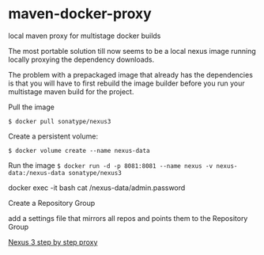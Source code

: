 # maven-docker-proxy
local maven proxy for multistage docker builds

The most portable solution till now seems to be a local nexus image running locally proxying the dependency downloads.

The problem with a prepackaged image that already has the dependencies is that you will have to first rebuild the image builder before you run your multistage maven build for the project.

Pull the image

```$ docker pull sonatype/nexus3```

Create a persistent volume:

```$ docker volume create --name nexus-data```

Run the image
```$ docker run -d -p 8081:8081 --name nexus -v nexus-data:/nexus-data sonatype/nexus3```

docker exec -it <container-id> bash
cat /nexus-data/admin.password

Create a Repository Group

add a settings file that mirrors all repos and points them to the Repository Group

[Nexus 3 step by step proxy](https://help.sonatype.com/learning/repository-manager-3/first-time-installation-and-setup/lesson-2%3A-proxy-and-hosted-maven-repositories)

